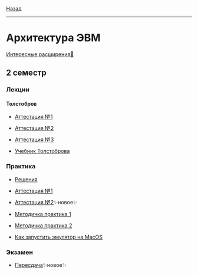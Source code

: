 [Назад](../../README.md)
***
# Архитектура ЭВМ

[Интересные расширения👀](../../smth/resources.md#Прикладной-софт)

## 2 семестр
### Лекции
#### Толстобров
+ [Аттестация №1](archevm-th-att-1-fact.md)

+ [Аттестация №2](archevm-th-att-2-fact.md)

+ [Аттестация №3](archevm-th-att-3-fact.md)
  
+ [Учебник Толстоброва](https://github.com/user-attachments/files/18893215/-._.2004.-.-.libgen.li.2.pdf)

### Практика

+ [Решения](https://github.com/AlexEreh/ComputerHardware)

+ [Аттестация №1](archevm-pr-att-1-fact.md)

+ [Аттестация №2](archevm-pr-att-2-fact.md)✨новое✨

+ [Методичка практика 1](https://github.com/user-attachments/files/19096694/Methodics_on_practice.pdf)

+ [Методичка практика 2](https://github.com/user-attachments/files/19096696/Methodics_on_practice_var_2.pdf)

+ [Как запустить эмулятор на MacOS](archevm-mac.md)

### Экзамен

+ [Пересдача](archevm-exam-fact.md)✨новое✨
